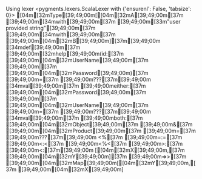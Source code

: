 Using lexer <pygments.lexers.ScalaLexer with {'ensurenl': False, 'tabsize': 0}>
[04m[32mType[39;49;00m[[04m[32mA[39;49;00m[37m [39;49;00m[34mwith[39;49;00m[37m [39;49;00m[33m"user provided string"[39;49;00m[37m [39;49;00m[34mwith[39;49;00m[37m [39;49;00m[04m[32mB[39;49;00m][37m[39;49;00m
[34mdef[39;49;00m[37m [39;49;00m[32mhelp[39;49;00m(id:[37m [39;49;00m[04m[32mUserName[39;49;00m[37m [39;49;00m|[37m [39;49;00m[04m[32mPassword[39;49;00m)[37m [39;49;00m=[37m [39;49;00m???[37m[39;49;00m
[34mval[39;49;00m[37m [39;49;00meither:[37m [39;49;00m[04m[32mPassword[39;49;00m[37m [39;49;00m|[37m [39;49;00m[04m[32mUserName[39;49;00m[37m [39;49;00m=[37m [39;49;00m???[37m[39;49;00m
[34mval[39;49;00m[37m [39;49;00mboth:[37m [39;49;00m[04m[32mObject[39;49;00m[37m [39;49;00m&[37m [39;49;00m[04m[32mProduct[39;49;00m[37m [39;49;00m=[37m [39;49;00m???[37m[39;49;00m
<%[37m [39;49;00m=:=[37m [39;49;00m<:<[37m [39;49;00m<%<[37m [39;49;00m>:[37m [39;49;00m<:[37m[39;49;00m
[[04m[32mX[39;49;00m,[37m [39;49;00m[04m[32mY[39;49;00m][37m [39;49;00m=>>[37m [39;49;00m[04m[32mMap[39;49;00m[[04m[32mY[39;49;00m,[37m [39;49;00m[04m[32mX[39;49;00m]
